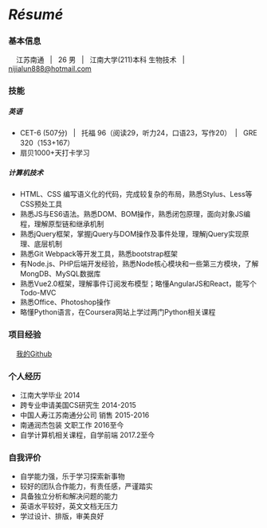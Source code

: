 # ***Résumé***

### 基本信息
&nbsp;&nbsp;&nbsp; 江苏南通 &nbsp; | &nbsp; 26 男 &nbsp; | &nbsp; 江南大学(211)本科 生物技术 &nbsp; | &nbsp; nijialun888@hotmail.com

### 技能

##### 英语
  + CET-6 (507分) &nbsp; | &nbsp; 托福 96（阅读29，听力24，口语23，写作20）&nbsp; | &nbsp; GRE 320（153+167）
  + 扇贝1000+天打卡学习
  
##### 计算机技术
  + HTML、CSS 编写语义化的代码，完成较复杂的布局，熟悉Stylus、Less等CSS预处工具
  + 熟悉JS与ES6语法。熟悉DOM、BOM操作，熟悉闭包原理，面向对象JS编程，理解原型链和继承机制
  + 熟悉jQuery框架，掌握jQuery与DOM操作及事件处理，理解jQuery实现原理、底层机制
  + 熟悉Git Webpack等开发工具，熟悉bootstrap框架
  + 有Node.js、PHP后端开发经验，熟悉Node核心模块和一些第三方模块，了解MongDB、MySQL数据库
  + 熟悉Vue2.0框架，理解事件订阅发布模型；略懂AngularJS和React，能写个Todo-MVC
  + 熟悉Office、Photoshop操作
  + 略懂Python语言，在Coursera网站上学过两门Python相关课程

### 项目经验
&nbsp;&nbsp;&nbsp; [我的Github](https://github.com/Glen-Ni)

### 个人经历
- 江南大学毕业 2014
- 跨专业申请美国CS研究生 2014-2015
- 中国人寿江苏南通分公司 销售 2015-2016
- 南通润杰包装 文职工作 2016至今
- 自学计算机相关课程，自学前端 2017.2至今

### 自我评价
- 自学能力强，乐于学习探索新事物
- 较好的团队合作能力，有责任感，严谨踏实
- 具备独立分析和解决问题的能力
- 英语水平较好，英文文档无压力
- 学过设计、排版，审美良好
